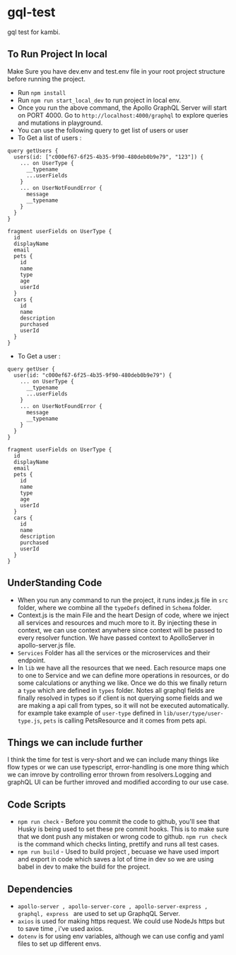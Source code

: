 # gql-test
gql test for kambi.

## To Run Project In local

Make Sure you have dev.env and test.env file in your root project structure before running the project.

- Run ```npm install```
- Run ```npm run start_local_dev``` to run project in local env.
- Once you run the above command, the Apollo GraphQL Server will start on PORT 4000. Go to ```http://localhost:4000/graphql``` to explore queries and mutations in playground.
- You can use the following query to get list of users or user
 - To Get a list of users : 
```
query getUsers {
  users(id: ["c000ef67-6f25-4b35-9f90-480deb0b9e79", "123"]) {
    ... on UserType {
      __typename
      ...userFields
    }
    ... on UserNotFoundError {
      message
      __typename
    }
  }
}

fragment userFields on UserType {
  id
  displayName
  email
  pets {
    id
    name
    type
    age
    userId
  }
  cars {
    id
    name
    description
    purchased
    userId
  }
}

```
-  To Get a user :
```
query getUser {
  user(id: "c000ef67-6f25-4b35-9f90-480deb0b9e79") {
    ... on UserType {
      __typename
      ...userFields
    }
    ... on UserNotFoundError {
      message
      __typename
    }
  }
}

fragment userFields on UserType {
  id
  displayName
  email
  pets {
    id
    name
    type
    age
    userId
  }
  cars {
    id
    name
    description
    purchased
    userId
  }
}

```

## UnderStanding Code 

- When you run any command to run the project, it runs index.js file in ```src``` folder, where we combine all the ```typeDefs``` defined in ```Schema``` folder.
- Context.js is the main File and the heart Design of code, where we inject all services and resources and much more to it. By injecting these in context, we can use context anywhere since context will be passed to every resolver function. We have passed context to ApolloServer in apollo-server.js file.
- ```Services``` Folder has all the services or the microservices and their endpoint.
- In ```lib``` we have all the resources that we need. Each resource maps one to one to Service and we can define more operations in resources, or do some calculations or anything we like. Once we do this we finally return a ```type``` which are defined in ```types``` folder. Notes all graphql fields are finally resolved in types so if client is not querying some fields and we are making a api call from types, so it will not be executed automatically. for example take  example of ```user-type``` defined in ```lib/user/type/user-type.js```, ```pets``` is calling PetsResource and it comes from pets api.

## Things we can include further

I think the time for test is very-short and we can include many things like flow types or we can use typescript, error-handling is one more thing which we can imrove by controlling error thrown from resolvers.Logging and graphQL UI can be further imroved and modified according to our use case.

## Code Scripts 

- ```npm run check``` -  Before you commit the code to github, you'll see that Husky is being used to set these pre commit hooks. This is to make sure that we dont push any mistaken or wrong code to github. ```npm run check``` is the command which checks linting, prettify and runs all test cases.
- ```npm run build``` - Used to build project , becuase we have used import and export in code which saves a lot of time in dev so we are using babel in dev to make the build for the project.


## Dependencies 

- ```apollo-server , apollo-server-core , apollo-server-express , graphql, express ```  are used to set up GraphqQL Server.
- ```axios``` is used for making https request. We could use NodeJs https but to save time , i've used axios.
- ```dotenv``` is for using env variables, although we can use config and yaml files to set up different envs.


